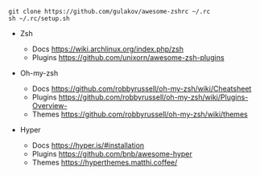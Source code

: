 

```
git clone https://github.com/gulakov/awesome-zshrc ~/.rc
sh ~/.rc/setup.sh

```

- Zsh
  - Docs https://wiki.archlinux.org/index.php/zsh
  - Plugins https://github.com/unixorn/awesome-zsh-plugins

- Oh-my-zsh
  - Docs https://github.com/robbyrussell/oh-my-zsh/wiki/Cheatsheet
  - Plugins https://github.com/robbyrussell/oh-my-zsh/wiki/Plugins-Overview-
  - Themes https://github.com/robbyrussell/oh-my-zsh/wiki/themes
- Hyper
  - Docs https://hyper.is/#installation
  - Plugins https://github.com/bnb/awesome-hyper
  - Themes https://hyperthemes.matthi.coffee/

